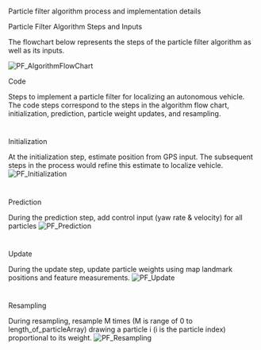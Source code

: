 #

[//]: # (Image References)

[image1]: ./Writeup_IV/PF_AlgorithmFlowChart.png "PF_AlgorithmFlowChart"
[image2]: ./Writeup_IV/PF_Initialization.png "PF_Initialization"
[image3]: ./Writeup_IV/PF_Prediction.png "PF_Prediction"
[image4]: ./Writeup_IV/PF_Update.png "PF_Update"
[image5]: ./Writeup_IV/PF_Resampling.png "PF_Resampling"

#
Particle filter algorithm process and implementation details

Particle Filter Algorithm Steps and Inputs

The flowchart below represents the steps of the particle filter algorithm as well as its inputs.

![][image1]

Code

Steps to implement a particle filter for localizing an autonomous vehicle. The code steps correspond to the steps in the algorithm flow chart, initialization, prediction, particle weight updates, and resampling.

#
Initialization

At the initialization step, estimate position from GPS input. The subsequent steps in the process would refine this estimate to localize vehicle.
![][image2]

#
Prediction

During the prediction step, add control input (yaw rate & velocity) for all particles
![][image3]

#
Update

During the update step, update particle weights using map landmark positions and feature measurements.
![][image4]

# 
Resampling

During resampling, resample M times (M is range of 0 to length_of_particleArray) drawing a particle i (i is the particle index) proportional to its weight.
![][image5]



